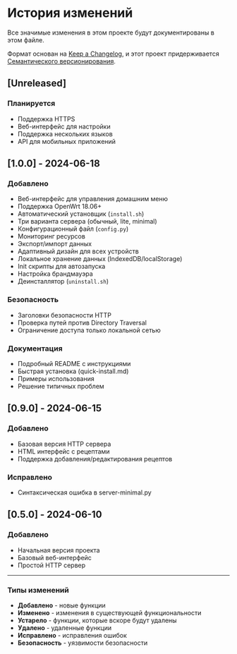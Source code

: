 # История изменений

Все значимые изменения в этом проекте будут документированы в этом файле.

Формат основан на [Keep a Changelog](https://keepachangelog.com/ru/1.0.0/),
и этот проект придерживается [Семантического версионирования](https://semver.org/lang/ru/).

## [Unreleased]

### Планируется
- Поддержка HTTPS
- Веб-интерфейс для настройки
- Поддержка нескольких языков
- API для мобильных приложений

## [1.0.0] - 2024-06-18

### Добавлено
- Веб-интерфейс для управления домашним меню
- Поддержка OpenWrt 18.06+
- Автоматический установщик (`install.sh`)
- Три варианта сервера (обычный, lite, minimal)
- Конфигурационный файл (`config.py`)
- Мониторинг ресурсов
- Экспорт/импорт данных
- Адаптивный дизайн для всех устройств
- Локальное хранение данных (IndexedDB/localStorage)
- Init скрипты для автозапуска
- Настройка брандмауэра
- Деинсталлятор (`uninstall.sh`)

### Безопасность
- Заголовки безопасности HTTP
- Проверка путей против Directory Traversal
- Ограничение доступа только локальной сетью

### Документация
- Подробный README с инструкциями
- Быстрая установка (quick-install.md)
- Примеры использования
- Решение типичных проблем

## [0.9.0] - 2024-06-15

### Добавлено
- Базовая версия HTTP сервера
- HTML интерфейс с рецептами
- Поддержка добавления/редактирования рецептов

### Исправлено
- Синтаксическая ошибка в server-minimal.py

## [0.5.0] - 2024-06-10

### Добавлено
- Начальная версия проекта
- Базовый веб-интерфейс
- Простой HTTP сервер

---

### Типы изменений
- **Добавлено** - новые функции
- **Изменено** - изменения в существующей функциональности
- **Устарело** - функции, которые вскоре будут удалены
- **Удалено** - удаленные функции
- **Исправлено** - исправления ошибок
- **Безопасность** - уязвимости безопасности 